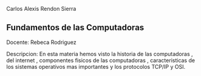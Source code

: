 Carlos Alexis Rendon Sierra

## Fundamentos de las Computadoras

Docente: Rebeca Rodriguez 

Descripcion: En esta materia hemos visto la historia de las computadoras , del internet , componentes fisicos de las computadoras , caracteristicas de los sistemas operativos mas importantes y los protocolos TCP/IP y OSI.